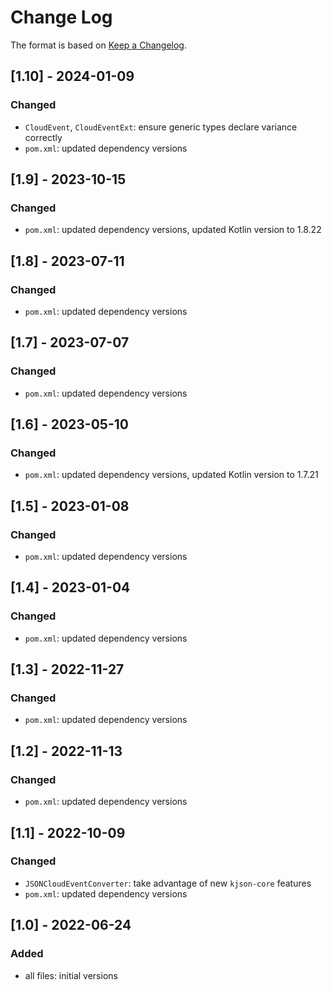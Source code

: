 # Change Log

The format is based on [Keep a Changelog](http://keepachangelog.com/).

## [1.10] - 2024-01-09
### Changed
- `CloudEvent`, `CloudEventExt`: ensure generic types declare variance correctly
- `pom.xml`: updated dependency versions

## [1.9] - 2023-10-15
### Changed
- `pom.xml`: updated dependency versions, updated Kotlin version to 1.8.22

## [1.8] - 2023-07-11
### Changed
- `pom.xml`: updated dependency versions

## [1.7] - 2023-07-07
### Changed
- `pom.xml`: updated dependency versions

## [1.6] - 2023-05-10
### Changed
- `pom.xml`: updated dependency versions, updated Kotlin version to 1.7.21

## [1.5] - 2023-01-08
### Changed
- `pom.xml`: updated dependency versions

## [1.4] - 2023-01-04
### Changed
- `pom.xml`: updated dependency versions

## [1.3] - 2022-11-27
### Changed
- `pom.xml`: updated dependency versions

## [1.2] - 2022-11-13
### Changed
- `pom.xml`: updated dependency versions

## [1.1] - 2022-10-09
### Changed
- `JSONCloudEventConverter`: take advantage of new `kjson-core` features
- `pom.xml`: updated dependency versions

## [1.0] - 2022-06-24
### Added
- all files: initial versions
